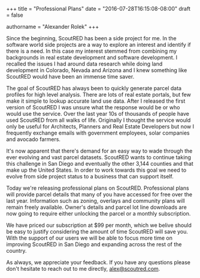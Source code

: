 +++
title = "Professional Plans"
date = "2016-07-28T16:15:08-08:00"
draft = false

authorname = "Alexander Rolek"
+++

Since the beginning, ScoutRED has been a side project for me. In the software world side projects are a way to explore an interest and identify if there is a need. In this case my interest stemmed from combining my backgrounds in real estate development and software development. I recalled the issues I had around data research while doing land development in Colorado, Nevada and Arizona and I knew something like ScoutRED would have been an immense time saver.

The goal of ScoutRED has always been to quickly generate parcel data profiles for high level analysis. There are lots of real estate portals, but few make it simple to lookup accurate land use data. After I released the first version of ScoutRED I was unsure what the response would be or who would use the service. Over the last year 10s of thousands of people have used ScoutRED from all walks of life. Originally I thought the service would only be useful for Architects, Planners and Real Estate Developers but now I  frequently exchange emails with government employees, solar companies and avocado farmers.

It's now apparent that there's demand for an easy way to wade through the ever evolving and vast parcel datasets. ScoutRED wants to continue taking this challenge in San Diego and eventually the other 3,144 counties and that make up the United States. In order to work towards this goal we need to evolve from side project status to a business that can support itself.

Today we're releasing professional plans on ScoutRED. Professional plans will provide parcel details that many of you have accessed for free over the last year. Information such as zoning, overlays and community plans will remain freely available. Owner's details and parcel lot line downloads are now going to require either unlocking the parcel or a monthly subscription.  

We have priced our subscription at $99 per month, which we belive should be easy to justify considering the amount of time ScoutRED will save you. With the support of our users we will be able to focus more time on improving ScoutRED in San Diego and expanding across the rest of the country. 

As always, we appreciate your feedback. If you have any questions please don't hesitate to reach out to me directly,  [alex@scoutred.com](mailto:alex@scoutred.com).